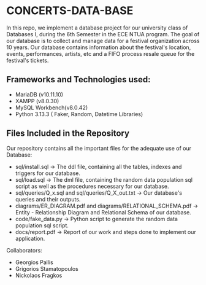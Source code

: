 # CONCERTS-DATA-BASE
In this repo, we implement a database project for our university class of Databases I, during the 6th Semester in the ECE NTUA program.
The goal of our database is to collect and manage data for a festival organization across 10 years. Our database contains information about the festival's location, events, performances, artists, etc and a FIFO process resale queue for the festival's tickets.

## Frameworks and Technologies used:
- MariaDB (v10.11.10)
- XAMPP (v8.0.30)
- MySQL Workbench(v8.0.42)
- Python 3.13.3 ( Faker, Random, Datetime Libraries)

## Files Included in the Repository
Our repository contains all the important files for the adequate use of our Database:
- sql/install.sql -> The ddl file, containing all the tables, indexes and triggers for our database.
- sql/load.sql -> The dml file, containing the random data population sql script as well as the procedures necessary for our database.
- sql/queries/Q_x.sql and sql/queries/Q_X_out.txt -> Our database's queries and their outputs.
- diagrams/ER_DIAGRAM.pdf and diagrams/RELATIONAL_SCHEMA.pdf -> Entity - Relationship Diagram and Relational Schema of our database.
- code/fake_data.py -> Python script to generate the random data population sql script.
- docs/report.pdf -> Report of our work and steps done to implement our application.

Collaborators:
* Georgios Pallis
* Grigorios Stamatopoulos
* Nickolaos Fragkos
